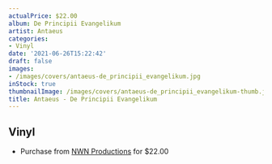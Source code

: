 ```yaml
---
actualPrice: $22.00
album: De Principii Evangelikum
artist: Antaeus
categories:
- Vinyl
date: '2021-06-26T15:22:42'
draft: false
images:
- /images/covers/antaeus-de_principii_evangelikum.jpg
inStock: true
thumbnailImage: /images/covers/antaeus-de_principii_evangelikum-thumb.jpg
title: Antaeus - De Principii Evangelikum
---
```


## Vinyl
* Purchase from [NWN Productions](http://shop.nwnprod.com/index.php?route=product/product&path=75&product_id=13593&sort=pd.name&order=ASC) for $22.00
